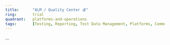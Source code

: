 ```yaml
---
title:      "ALM / Quality Center 💰"
ring:       trial
quadrant:   platforms-and-operations
tags:       [Testing, Reporting, Test Data Management, Platforms, Commercial]
---
```

...